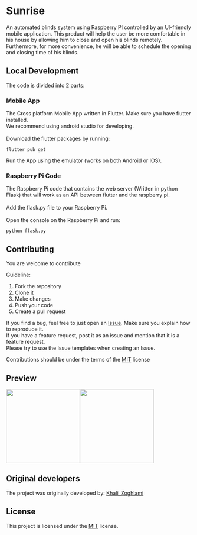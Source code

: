 # Sunrise

An automated blinds system using Raspberry PI controlled by an UI-friendly mobile application. This product will help the user be more comfortable in his house by allowing him to close and open his blinds remotely. Furthermore, for more convenience, he will be able to schedule the opening and closing time of his blinds.


## Local Development

The code is divided into 2 parts:

### Mobile App
The Cross platform Mobile App written in Flutter. Make sure you have flutter installed.<br/>
We recommend using android studio for developing.<br/><br/>
Download the flutter packages by running:
```
flutter pub get
```
Run the App using the emulator (works on both Android or IOS).
<br/>
### Raspberry Pi Code
The Raspberry Pi code that contains the web server (Written in python Flask) that will work as an API between flutter and the raspberry pi.<br/><br/>
Add the flask.py file to your Raspberry Pi.<br/><br/>
Open the console on the Raspberry Pi and run:
```
python flask.py
```

## Contributing
You are welcome to contribute

Guideline:
1. Fork the repository
2. Clone it
3. Make changes
4. Push your code
5. Create a pull request

If you find a bug, feel free to just open an [Issue](https://github.com/zoghlami-khalil/Sunrise/issues). Make sure you explain how to reproduce it.<br/>
If you have a feature request, post it as an issue and mention that it is a feature request.<br/>
Please try to use the Issue templates when creating an Issue.<br/>

Contributions should be under the terms of the [MIT](/LICENSE) license

## Preview

<img src="https://user-images.githubusercontent.com/76956031/168439515-6d438cf0-0efb-42b1-9f37-c4b9818500a6.PNG" width="200"><img src="https://user-images.githubusercontent.com/76956031/168439520-640a3335-3d01-4e72-bdae-debbbf62539a.PNG" width="200">

## Original developers

The project was originally developed by:
[Khalil Zoghlami](https://github.com/zoghlami-khalil)

## License

This project is licensed under the [MIT](/LICENSE) license.
